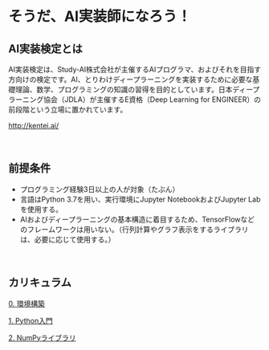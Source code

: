 # そうだ、AI実装師になろう！

## AI実装検定とは

AI実装検定は、Study-AI株式会社が主催するAIプログラマ、およびそれを目指す方向けの検定です。AI、とりわけディープラーニングを実装するために必要な基礎理論、数学、プログラミングの知識の習得を目的としています。日本ディープラーニング協会（JDLA）が主催するE資格（Deep Learning for ENGINEER）の前段階という立場に置かれています。

http://kentei.ai/

<br>

## 前提条件

- プログラミング経験3日以上の人が対象（たぶん）
- 言語はPython 3.7を用い、実行環境にJupyter NotebookおよびJupyter Labを使用する。
- AIおよびディープラーニングの基本構造に着目するため、TensorFlowなどのフレームワークは用いない。（行列計算やグラフ表示をするライブラリは、必要に応じて使用する。）

<br>

## カリキュラム

<a href="./text/00_environment.md">0. 環境構築</a>

<a href="./text/01_python-basic.md">1. Python入門</a>

<a href="./text/02_numpy.md">2. NumPyライブラリ</a>
